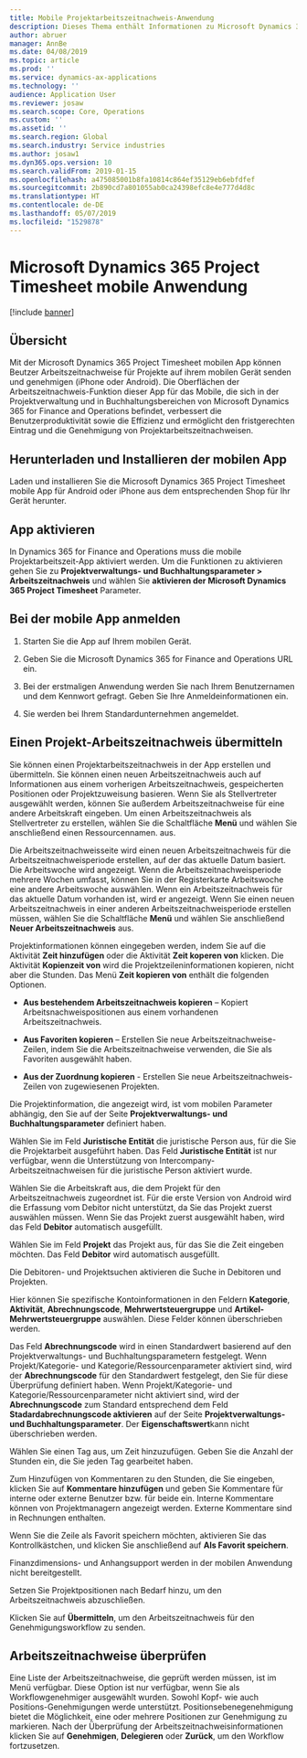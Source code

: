 ```yaml
---
title: Mobile Projektarbeitszeitnachweis-Anwendung
description: Dieses Thema enthält Informationen zu Microsoft Dynamics 365 Project Timesheet mobilen Anwendung Mit der Projektarbeitszeitnachweis-App können Beutzer Arbeitszeitnachweise für Projekte auf ihrem mobilen Gerät senden und genehmigen.
author: abruer
manager: AnnBe
ms.date: 04/08/2019
ms.topic: article
ms.prod: ''
ms.service: dynamics-ax-applications
ms.technology: ''
audience: Application User
ms.reviewer: josaw
ms.search.scope: Core, Operations
ms.custom: ''
ms.assetid: ''
ms.search.region: Global
ms.search.industry: Service industries
ms.author: josaw1
ms.dyn365.ops.version: 10
ms.search.validFrom: 2019-01-15
ms.openlocfilehash: a475085001b8fa10814c864ef35129eb6ebfdfef
ms.sourcegitcommit: 2b890cd7a801055ab0ca24398efc8e4e777d4d8c
ms.translationtype: HT
ms.contentlocale: de-DE
ms.lasthandoff: 05/07/2019
ms.locfileid: "1529878"
---
```

# <a name="microsoft-dynamics-365-project-timesheet-mobile-application"></a>Microsoft Dynamics 365 Project Timesheet mobile Anwendung

[!include [banner](../includes/banner.md)]

## <a name="overview"></a>Übersicht

Mit der Microsoft Dynamics 365 Project Timesheet mobilen App können Beutzer Arbeitszeitnachweise für Projekte auf ihrem mobilen Gerät senden und genehmigen (iPhone oder Android). Die Oberflächen der Arbeitszeitnachweis-Funktion dieser App für das Mobile, die sich in der Projektverwaltung und in Buchhaltungsbereichen von Microsoft Dynamics 365 for Finance and Operations befindet, verbessert die Benutzerproduktivität sowie die Effizienz und ermöglicht den fristgerechten Eintrag und die Genehmigung von Projektarbeitszeitnachweisen.

## <a name="download-and-install-the-mobile-app"></a>Herunterladen und Installieren der mobilen App

Laden und installieren Sie die Microsoft Dynamics 365 Project Timesheet mobile App für Android oder iPhone aus dem entsprechenden Shop für Ihr Gerät herunter.

## <a name="enable-the-app"></a>App aktivieren 

In Dynamics 365 for Finance and Operations muss die mobile Projektarbeitszeit-App aktiviert werden. Um die Funktionen zu aktivieren gehen Sie zu **Projektverwaltungs- und Buchhaltungsparameter \> Arbeitszeitnachweis** und wählen Sie  **aktivieren der Microsoft Dynamics 365 Project Timesheet** Parameter.

## <a name="sign-in-to-the-app"></a>Bei der mobile App anmelden

1.  Starten Sie die App auf Ihrem mobilen Gerät.

2.  Geben Sie die Microsoft Dynamics 365 for Finance and Operations URL ein.

3.  Bei der erstmaligen Anwendung werden Sie nach Ihrem Benutzernamen und dem Kennwort gefragt. Geben Sie Ihre Anmeldeinformationen ein.

4.  Sie werden bei Ihrem Standardunternehmen angemeldet.

## <a name="submit-a-project-timesheet"></a>Einen Projekt-Arbeitszeitnachweis übermitteln

Sie können einen Projektarbeitszeitnachweis in der App erstellen und übermitteln. Sie können einen neuen Arbeitszeitnachweis auch auf Informationen aus einem vorherigen Arbeitszeitnachweis, gespeicherten Positionen oder Projektzuweisung basieren. Wenn Sie als Stellvertreter ausgewählt werden, können Sie außerdem Arbeitszeitnachweise für eine andere Arbeitskraft eingeben. Um einen Arbeitszeitnachweis als Stellvertreter zu erstellen, wählen Sie die Schaltfläche **Menü** und wählen Sie anschließend einen Ressourcennamen. aus.

Die Arbeitszeitnachweisseite wird einen neuen Arbeitszeitnachweis für die Arbeitszeitnachweisperiode erstellen, auf der das aktuelle Datum basiert. Die Arbeitswoche wird angezeigt. Wenn die Arbeitszeitnachweisperiode mehrere Wochen umfasst, können Sie in der Registerkarte Arbeitswoche eine andere Arbeitswoche auswählen.
Wenn ein Arbeitszeitnachweis für das aktuelle Datum vorhanden ist, wird er angezeigt. Wenn Sie einen neuen Arbeitszeitnachweis in einer anderen Arbeitszeitnachweisperiode erstellen müssen, wählen Sie die Schaltfläche **Menü** und wählen Sie anschließend **Neuer Arbeitszeitnachweis** aus.

Projektinformationen können eingegeben werden, indem Sie auf die Aktivität **Zeit hinzufügen** oder die Aktivität **Zeit koperen von** klicken. Die  Aktivität **Kopienzeit von** wird die Projektzeileninformationen kopieren, nicht aber die Stunden. Das Menü **Zeit kopieren von** enthält die folgenden Optionen.

- **Aus bestehendem Arbeitszeitnachweis kopieren** – Kopiert Arbeitsnachweispositionen aus einem vorhandenen Arbeitszeitnachweis.

- **Aus Favoriten kopieren** – Erstellen Sie neue Arbeitszeitnachweise-Zeilen, indem Sie die Arbeitszeitnachweise verwenden, die Sie als Favoriten ausgewählt haben.

- **Aus der Zuordnung kopieren** - Erstellen Sie neue Arbeitszeitnachweis-Zeilen von zugewiesenen Projekten.

Die Projektinformation, die angezeigt wird, ist vom mobilen Parameter abhängig, den Sie auf der Seite **Projektverwaltungs- und Buchhaltungsparameter** definiert haben.

Wählen Sie im Feld **Juristische Entität** die juristische Person aus, für die Sie die Projektarbeit ausgeführt haben. Das Feld **Juristische Entität** ist nur verfügbar, wenn die Unterstützung von Intercompany-Arbeitszeitnachweisen für die juristische Person aktiviert wurde.

Wählen Sie die Arbeitskraft aus, die dem Projekt für den Arbeitszeitnachweis zugeordnet ist. Für die erste Version von Android wird die Erfassung vom Debitor nicht unterstützt, da Sie das Projekt zuerst auswählen müssen. Wenn Sie das Projekt zuerst ausgewählt haben, wird das Feld **Debitor** automatisch ausgefüllt.

Wählen Sie im Feld **Projekt** das Projekt aus, für das Sie die Zeit eingeben möchten. Das Feld **Debitor** wird automatisch ausgefüllt.

Die Debitoren- und Projektsuchen aktivieren die Suche in Debitoren und Projekten.

Hier können Sie spezifische Kontoinformationen in den Feldern **Kategorie**, **Aktivität**, **Abrechnungscode**, **Mehrwertsteuergruppe** und **Artikel-Mehrwertsteuergruppe** auswählen. Diese Felder können überschrieben werden.

Das Feld **Abrechnungscode** wird in einen Standardwert basierend auf den Projektverwaltungs- und Buchhaltungsparametern festgelegt. Wenn  Projekt/Kategorie- und Kategorie/Ressourcenparameter aktiviert sind, wird der **Abrechnungscode** für den Standardwert festgelegt, den Sie für diese Überprüfung definiert haben. Wenn Projekt/Kategorie- und Kategorie/Ressourcenparameter nicht aktiviert sind, wird der **Abrechnungscode** zum Standard entsprechend dem Feld **Stadardabrechnungscode aktivieren** auf der Seite **Projektverwaltungs- und Buchhaltungsparameter**. Der **Eigenschaftswert**kann nicht überschrieben werden.

Wählen Sie einen Tag aus, um Zeit hinzuzufügen. Geben Sie die Anzahl der Stunden ein, die Sie jeden Tag gearbeitet haben.

Zum Hinzufügen von Kommentaren zu den Stunden, die Sie eingeben, klicken Sie auf **Kommentare hinzufügen** und geben Sie Kommentare für interne oder externe Benutzer bzw. für beide ein.
Interne Kommentare können von Projektmanagern angezeigt werden. Externe Kommentare sind in Rechnungen enthalten.

Wenn Sie die Zeile als Favorit speichern möchten, aktivieren Sie das Kontrollkästchen, und klicken Sie anschließend auf **Als Favorit speichern**.

Finanzdimensions- und Anhangsupport werden in der mobilen Anwendung nicht bereitgestellt.

Setzen Sie Projektpositionen nach Bedarf hinzu, um den Arbeitszeitnachweis abzuschließen.

Klicken Sie auf **Übermitteln**, um den Arbeitszeitnachweis für den Genehmigungsworkflow zu senden.

## <a name="review-timesheets"></a>Arbeitszeitnachweise überprüfen

Eine Liste der Arbeitszeitnachweise, die geprüft werden müssen, ist im Menü verfügbar. Diese Option ist nur verfügbar, wenn Sie als Workflowgenehmiger ausgewählt wurden. Sowohl Kopf- wie auch Positions-Genehmigungen werde unterstützt. Positionsebenegenehmigung bietet die Möglichkeit, eine oder mehrere Positionen zur Genehmigung zu markieren. Nach der Überprüfung der Arbeitszeitnachweisinformationen klicken Sie auf **Genehmigen**, **Delegieren** oder **Zurück**, um den Workflow fortzusetzen.
